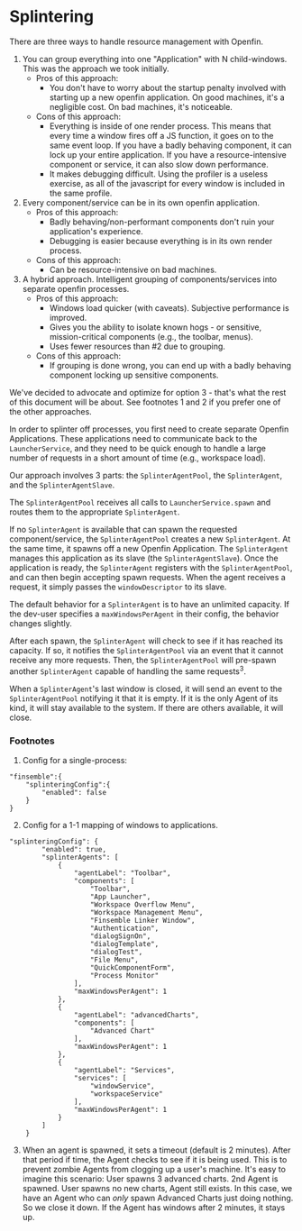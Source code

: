 # Splintering

There are three ways to handle resource management with Openfin.

1. You can group everything into one "Application" with N child-windows. This was the approach we took initially.
   - Pros of this approach:
     - You don't have to worry about the startup penalty involved with starting up a new openfin application. On good
       machines, it's a negligible cost. On bad machines, it's noticeable.
   - Cons of this approach:
     - Everything is inside of one render process. This means that every time a window fires off a JS function, it goes
       on to the same event loop. If you have a badly behaving component, it can lock up your entire application. If you
       have a resource-intensive component or service, it can also slow down performance.
     - It makes debugging difficult. Using the profiler is a useless exercise, as all of the javascript for every window
       is included in the same profile.
2. Every component/service can be in its own openfin application.
   - Pros of this approach:
     - Badly behaving/non-performant components don't ruin your application's experience.
     - Debugging is easier because everything is in its own render process.
   - Cons of this approach:
     - Can be resource-intensive on bad machines.
3. A hybrid approach. Intelligent grouping of components/services into separate openfin processes.
   - Pros of this approach:
     - Windows load quicker (with caveats). Subjective performance is improved.
     - Gives you the ability to isolate known hogs - or sensitive, mission-critical components (e.g., the toolbar,
       menus).
     - Uses fewer resources than #2 due to grouping.
   - Cons of this approach:
     - If grouping is done wrong, you can end up with a badly behaving component locking up sensitive components.

We've decided to advocate and optimize for option 3 - that's what the rest of this document will be about. See footnotes
1 and 2 if you prefer one of the other approaches.

In order to splinter off processes, you first need to create separate Openfin Applications. These applications need to
communicate back to the `LauncherService`, and they need to be quick enough to handle a large number of requests in a
short amount of time (e.g., workspace load).

Our approach involves 3 parts: the `SplinterAgentPool`, the `SplinterAgent`, and the `SplinterAgentSlave`.

The `SplinterAgentPool` receives all calls to `LauncherService.spawn` and routes them to the appropriate
`SplinterAgent`.

If no `SplinterAgent` is available that can spawn the requested component/service, the `SplinterAgentPool` creates a new
`SplinterAgent`. At the same time, it spawns off a new Openfin Application. The `SplinterAgent` manages this application
as its slave (the `SplinterAgentSlave`). Once the application is ready, the `SplinterAgent` registers with the
`SplinterAgentPool`, and can then begin accepting spawn requests. When the agent receives a request, it simply passes
the `windowDescriptor` to its slave.

The default behavior for a `SplinterAgent` is to have an unlimited capacity. If the dev-user specifies a
`maxWindowsPerAgent` in their config, the behavior changes slightly.

After each spawn, the `SplinterAgent` will check to see if it has reached its capacity. If so, it notifies the
`SplinterAgentPool` via an event that it cannot receive any more requests. Then, the `SplinterAgentPool` will pre-spawn
another `SplinterAgent` capable of handling the same requests<sup>3</sup>.

When a `SplinterAgent`'s last window is closed, it will send an event to the `SplinterAgentPool` notifying it that it is
empty. If it is the only Agent of its kind, it will stay available to the system. If there are others available, it will
close.

### Footnotes

1. Config for a single-process:

```
"finsemble":{
    "splinteringConfig":{
        "enabled": false
    }
}
```

2. Config for a 1-1 mapping of windows to applications.

```
"splinteringConfig": {
		"enabled": true,
		"splinterAgents": [
			{
				"agentLabel": "Toolbar",
				"components": [
					"Toolbar",
					"App Launcher",
					"Workspace Overflow Menu",
					"Workspace Management Menu",
					"Finsemble Linker Window",
					"Authentication",
					"dialogSignOn",
					"dialogTemplate",
					"dialogTest",
					"File Menu",
					"QuickComponentForm",
					"Process Monitor"
				],
                "maxWindowsPerAgent": 1
			},
			{
				"agentLabel": "advancedCharts",
				"components": [
					"Advanced Chart"
				],
				"maxWindowsPerAgent": 1
			},
			{
				"agentLabel": "Services",
				"services": [
					"windowService",
					"workspaceService"
				],
                "maxWindowsPerAgent": 1
			}
		]
	}
```

3. When an agent is spawned, it sets a timeout (default is 2 minutes). After that period if time, the Agent checks to
   see if it is being used. This is to prevent zombie Agents from clogging up a user's machine. It's easy to imagine
   this scenario: User spawns 3 advanced charts. 2nd Agent is spawned. User spawns no new charts, Agent still exists. In
   this case, we have an Agent who can _only_ spawn Advanced Charts just doing nothing. So we close it down. If the
   Agent has windows after 2 minutes, it stays up.

